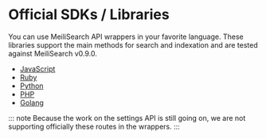 # Official SDKs / Libraries

You can use MeiliSearch API wrappers in your favorite language. These libraries support the main methods for search and indexation and are tested against MeiliSearch v0.9.0.

- [JavaScript](https://github.com/meilisearch/meilisearch-js)
- [Ruby](https://github.com/meilisearch/meilisearch-ruby)
- [Python](https://github.com/meilisearch/meilisearch-python)
- [PHP](https://github.com/meilisearch/meilisearch-php)
- [Golang](https://github.com/meilisearch/meilisearch-go)

::: note
Because the work on the settings API is still going on, we are not supporting officially these routes in the wrappers.
:::
